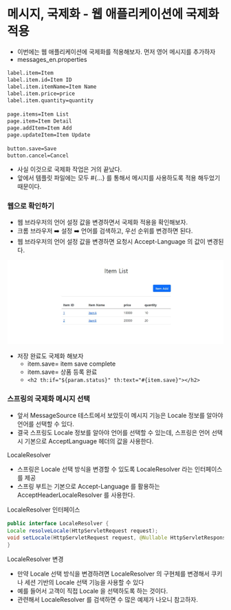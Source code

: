 
# 메시지, 국제화 - 웹 애플리케이션에 국제화 적용

- 이번에는 웹 애플리케이션에 국제화를 적용해보자. 먼저 영어 메시지를 추가하자
- messages_en.properties

```text
label.item=Item
label.item.id=Item ID
label.item.itemName=Item Name
label.item.price=price
label.item.quantity=quantity

page.items=Item List
page.item=Item Detail
page.addItem=Item Add
page.updateItem=Item Update

button.save=Save
button.cancel=Cancel
```

- 사실 이것으로 국제화 작업은 거의 끝났다. 
- 앞에서 템플릿 파일에는 모두 #{...} 를 통해서 메시지를 사용하도록 적용 해두었기 때문이다.

### 웹으로 확인하기

- 웹 브라우저의 언어 설정 값을 변경하면서 국제화 적용을 확인해보자.
- 크롬 브라우저 ➡️ 설정 ➡️ 언어를 검색하고, 우선 순위를 변경하면 된다.
- 웹 브라우저의 언어 설정 값을 변경하면 요청시 Accept-Language 의 값이 변경된다.

![1.JPG](Image%2F1.JPG)

- 저장 완료도 국제화 해보자
  - item.save= item save complete
  - item.save= 상품 등록 완료
  - ```<h2 th:if="${param.status}" th:text="#{item.save}"></h2>```

### 스프링의 국제화 메시지 선택

- 앞서 MessageSource 테스트에서 보았듯이 메시지 기능은 Locale 정보를 알아야 언어를 선택할 수 있다.
- 결국 스프링도 Locale 정보를 알아야 언어를 선택할 수 있는데, 스프링은 언어 선택시 기본으로 AcceptLanguage 
  헤더의 값을 사용한다.


LocaleResolver
- 스프링은 Locale 선택 방식을 변경할 수 있도록 LocaleResolver 라는 인터페이스를 제공
- 스프링 부트는 기본으로 Accept-Language 를 활용하는 AcceptHeaderLocaleResolver 를 사용한다.

LocaleResolver 인터페이스
```java
public interface LocaleResolver {
Locale resolveLocale(HttpServletRequest request);
void setLocale(HttpServletRequest request, @Nullable HttpServletResponse response, @Nullable Locale locale);
}
```

LocaleResolver 변경
- 만약 Locale 선택 방식을 변경하려면 LocaleResolver 의 구현체를 변경해서 쿠키나 세션 기반의 Locale 선택
  기능을 사용할 수 있다
- 예를 들어서 고객이 직접 Locale 을 선택하도록 하는 것이다. 
- 관련해서 LocaleResolver 를 검색하면 수 많은 예제가 나오니 참고하자.


